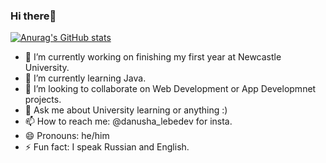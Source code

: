 ### Hi there👋

[![Anurag's GitHub stats](https://github-readme-stats.vercel.app/api?username=daniil-lebedev)](https://github.com/anuraghazra/github-readme-stats)

- 🔭 I’m currently working on finishing my first year at Newcastle University.
- 🌱 I’m currently learning Java.
- 👯 I’m looking to collaborate on Web Development or App Developmnet projects.
- 💬 Ask me about University learning or anything :)
- 📫 How to reach me: @danusha_lebedev for insta.
- 😄 Pronouns: he/him
- ⚡ Fun fact: I speak Russian and English.

